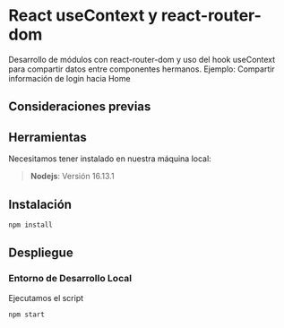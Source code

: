 #  React useContext y react-router-dom

Desarrollo de módulos con react-router-dom y uso del hook useContext para compartir datos entre
componentes hermanos. Ejemplo: Compartir información de login hacia Home

## Consideraciones previas

## Herramientas

Necesitamos tener instalado en nuestra máquina local:

> **Nodejs**: Versión  16.13.1

## Instalación 
```sh
npm install
```
## Despliegue

### Entorno de Desarrollo Local

Ejecutamos el script

```sh
npm start
```
